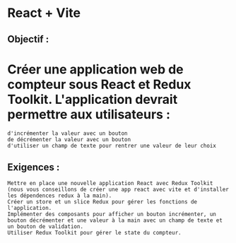 # React + Vite

## Objectif : 
# Créer une application web de compteur sous React et Redux Toolkit. L'application devrait permettre aux utilisateurs :

    d'incrémenter la valeur avec un bouton
    de décrémenter la valeur avec un bouton
    d'utiliser un champ de texte pour rentrer une valeur de leur choix

## Exigences :

    Mettre en place une nouvelle application React avec Redux Toolkit (nous vous conseillons de créer une app react avec vite et d'installer les dépendences redux à la main).
    Créer un store et un slice Redux pour gérer les fonctions de l'application.
    Implémenter des composants pour afficher un bouton incrémenter, un bouton décrémenter et une valeur à la main avec un champ de texte et un bouton de validation.
    Utiliser Redux Toolkit pour gérer le state du compteur.